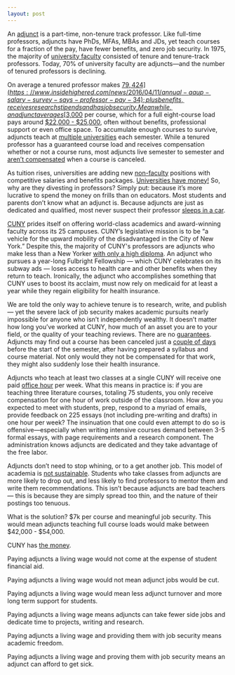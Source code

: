 ```yaml
---
layout: post
---
```

An [adjunct](http://cunyadjunctproject.org/files/2009/03/main-points-and-discussion-questions.pdf) is a part-time, non-tenure track professor. Like full-time professors, adjuncts have PhDs, MFAs, MBAs and JDs, yet teach courses for a fraction of the pay, have fewer benefits, and zero job security. In 1975, the majority of [university faculty](https://www.aaup.org/sites/default/files/Faculty_Trends_0.pdf) consisted of tenure and tenure-track professors. Today, 70% of university faculty are adjuncts—and the number of tenured professors is declining.

On average a tenured professor makes [$79,424](https://www.insidehighered.com/news/2016/04/11/annual-aaup-salary-survey-says-professor-pay-34); plus benefits, receives research stipends and has job security. Meanwhile, an adjunct averages [$3,000](https://www.insidehighered.com/news/2014/02/05/college-work-forces-grew-not-fast-enrollment) per course, which for a full eight-course load pays around [$22,000 - $25,000](https://www.npr.org/2013/09/22/224946206/adjunct-professor-dies-destitute-then-sparks-debate), often without benefits, professional support or even office space. To accumulate enough courses to survive, adjuncts teach at [multiple universities](https://www.insidehighered.com/advice/2015/05/11/essay-instructor-who-has-taught-adjunct-25-years) each semester. While a tenured professor has a guaranteed course load and receives compensation whether or not a course runs, most adjuncts live semester to semester and [aren’t compensated](http://www.academicworkforce.org/CAW_portrait_2012.pdf) when a course is canceled.

As tuition rises, universities are adding new [non-faculty](https://www.air.org/sites/default/files/downloads/report/DeltaCostAIR-Labor-Expensive-Higher-Education-Staffing-Brief-Feb2014.pdf) positions with competitive salaries and benefits packages. [Universities have money!](https://www.theatlantic.com/business/archive/2015/09/higher-education-college-adjunct-professor-salary/404461/) So, why are they divesting in professors? Simply put: because it’s more lucrative to spend the money on frills than on educators. Most students and parents don’t know what an adjunct is. Because adjuncts are just as dedicated and qualified, most never suspect their professor [sleeps in a car](https://www.theatlantic.com/business/archive/2015/09/higher-education-college-adjunct-professor-salary/404461/). 

[CUNY](http://www2.cuny.edu/about/) prides itself on offering world-class academics and award-winning faculty across its 25 campuses.  CUNY’s legislative mission is to be “a vehicle for the upward mobility of the disadvantaged in the City of New York.” Despite this, the majority of CUNY's professors are adjuncts who make less than a New Yorker [with only a high diploma](http://cunyadjunctproject.org/files/2009/10/equityweek.pdf). An adjunct who pursues a year-long Fulbright Fellowship — which CUNY celebrates on its subway ads — loses access to health care and other benefits when they return to teach. Ironically, the adjunct who accomplishes something that CUNY uses to boost its acclaim, must now rely on medicaid for at least a year while they regain eligibility for health insurance.

We are told the only way to achieve tenure is to research, write, and publish — yet the severe lack of job security makes academic pursuits nearly impossible for anyone who isn’t independently wealthy. It doesn’t matter how long you’ve worked at CUNY, how much of an asset you are to your field, or the quality of your teaching reviews. There are no [guarantees](http://cunyadjunctproject.org/files/2009/10/equityweek.pdf). Adjuncts may find out a course has been canceled just a [couple of days](http://psc-cuny.org/adjuncts-stories-job-insecurity) before the start of the semester, after having prepared a syllabus and course material. Not only would they not be compensated for that work, they might also suddenly lose their health insurance.

Adjuncts who teach at least two classes at a single CUNY will receive one paid [office hour](http://cunyadjunctproject.org/teaching-resources/#anchors1) per week. What this means in practice is: if you are teaching three literature courses, totaling 75 students, you only receive compensation for one hour of work outside of the classroom. How are you expected to meet with students, prep, respond to a myriad of emails, provide feedback on 225 essays (not including pre-writing and drafts) in one hour per week? The insinuation that one could even attempt to do so is offensive—especially when writing intensive courses demand between 3-5 formal essays, with page requirements and a research component. The administration knows adjuncts are dedicated and they take advantage of the free labor. 

Adjuncts don’t need to stop whining, or to a get another job. This model of academia is [not sustainable](https://www.forbes.com/sites/noodleeducation/2015/05/28/more-than-half-of-college-faculty-are-adjuncts-should-you-care/#5aef34061600). Students who take classes from adjuncts are more likely to drop out, and less likely to find professors to mentor them and write them recommendations. This isn’t because adjuncts are bad teachers — this is because they are simply spread too thin, and the nature of their postings too tenuous. 

What is the solution? $7k per course and meaningful job security. This would mean adjuncts teaching full course loads would make between $42,000 - $54,000.

CUNY has [the money](https://www.nytimes.com/2017/02/21/nyregion/city-college-of-new-york-president-investigation.html?_r=0). 

Paying adjuncts a living wage would not come at the expense of student financial aid.

Paying adjuncts a living wage would not mean adjunct jobs would be cut.

Paying adjuncts a living wage would mean less adjunct turnover and more long term support for students.

Paying adjuncts a living wage means adjuncts can take fewer side jobs and dedicate time to projects, writing and research.

Paying adjuncts a living wage and providing them with job security means academic freedom. 

Paying adjuncts a living wage and proving them with job security means an adjunct can afford to get sick.

